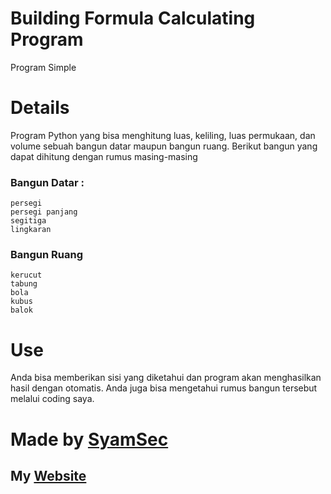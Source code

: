 # Building Formula Calculating Program
Program Simple

# Details
Program Python yang bisa menghitung luas, keliling, luas permukaan, dan volume sebuah bangun datar maupun bangun ruang.
Berikut bangun yang dapat dihitung dengan rumus masing-masing
<br />
<h3>Bangun Datar :</h3>

    persegi
    persegi panjang
    segitiga
    lingkaran

<h3>Bangun Ruang</h3>

    kerucut
    tabung
    bola
    kubus
    balok

# Use
Anda bisa memberikan sisi yang diketahui dan program akan menghasilkan hasil dengan otomatis. Anda juga bisa mengetahui rumus bangun tersebut melalui coding saya.
#

<h1><b>Made by <a href="https://github.com/syamsec/">SyamSec</a></b></h1>
<h2>My <a href="https://masqil.blogspot.com/">Website</a></h2>
